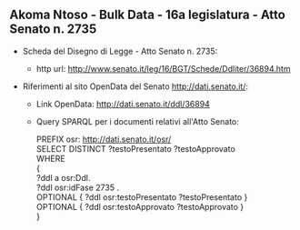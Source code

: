 ## Akoma Ntoso - Bulk Data - 16a legislatura - Atto Senato n. 2735 ##

* Scheda del Disegno di Legge - Atto Senato n. 2735:
	* http url: http://www.senato.it/leg/16/BGT/Schede/Ddliter/36894.htm

* Riferimenti al sito OpenData del Senato http://dati.senato.it/:
	* Link OpenData: http://dati.senato.it/ddl/36894
	* Query SPARQL per i documenti relativi all'Atto Senato:

        PREFIX osr: <http://dati.senato.it/osr/>  
		SELECT DISTINCT ?testoPresentato ?testoApprovato  
		WHERE  
		{  
		    ?ddl a osr:Ddl.  
		    ?ddl osr:idFase 2735 .  
		    OPTIONAL { ?ddl osr:testoPresentato ?testoPresentato }  
		    OPTIONAL { ?ddl osr:testoApprovato ?testoApprovato }  
		}
		